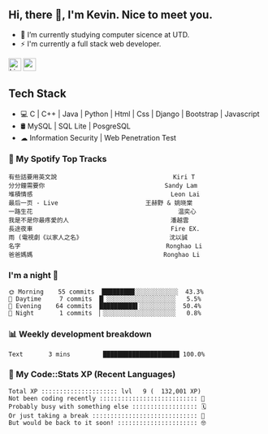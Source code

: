 ## Hi, there 👋, I'm Kevin. Nice to meet you.

- 🌱 I’m currently studying computer sicence at UTD.
- ⚡ I'm currently a full stack web developer.

<a href="https://www.linkedin.com/in/kevin12686/"><img alt="LinkedIn" src="https://img.shields.io/badge/linkedin%20-%230077B5.svg?&style=for-the-badge&logo=linkedin&logoColor=white" height=25></a>
<a href="https://www.instagram.com/kevin12686/"><img src="https://img.shields.io/badge/instagram-3f729b?&style=for-the-badge&logo=instagram&logoColor=white" height=25></a>

## Tech Stack

* 💻 C | C++ | Java | Python | Html | Css | Django | Bootstrap | Javascript
* 🛢️ MySQL | SQL Lite | PosgreSQL
* ☁ Information Security | Web Penetration Test

### 🎵 My Spotify Top Tracks

<!-- spotify start -->

```text
有些話要用英文說                                Kiri T
分分鐘需要你                                 Sandy Lam
堆積情感                                      Leon Lai
最后一页 - Live                        王赫野 & 姚晓棠
一路生花                                        温奕心
我是不是你最疼愛的人                            潘越雲
長途夜車                                      Fire EX.
雨 (電視劇《以家人之名》                        沈以誠
名字                                        Ronghao Li
爸爸媽媽                                    Ronghao Li
```

<!-- spotify end -->

### I'm a night 🦉

<!-- early_bird start -->

```text
🌞 Morning    55 commits  █████████░░░░░░░░░░░░  43.3%
🌆 Daytime     7 commits  █▏░░░░░░░░░░░░░░░░░░░   5.5%
🌃 Evening    64 commits  ██████████▌░░░░░░░░░░  50.4%
🌙 Night       1 commits  ▏░░░░░░░░░░░░░░░░░░░░   0.8%
```

<!-- early_bird end -->

### 📊 Weekly development breakdown

<!-- code_time start -->

```text
Text       3 mins         █████████████████████ 100.0%
```

<!-- code_time end -->

### 🧰 My Code::Stats XP (Recent Languages)

<!-- codestats start -->

```text
Total XP ::::::::::::::::::::: lvl   9 (  132,001 XP) 
Not been coding recently ::::::::::::::::::::::::::: 🙈
Probably busy with something else :::::::::::::::::: 🗓
Or just taking a break ::::::::::::::::::::::::::::: 🌴
But would be back to it soon! :::::::::::::::::::::: 🤓
```

<!-- codestats end -->
